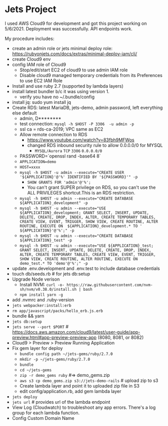 # Jets Project

I used AWS Cloud9 for development and got this project working on 5/6/2021. Deployment was successfully. API endpoints work.

My procedure includes:

  - create an admin role or jets minimal deploy role: https://rubyonjets.com/docs/extras/minimal-deploy-iam/cli/
  - create Cloud9 env
  - config IAM role of Cloud9
    - Stop/edit/start EC2 of cloud9 to use admin IAM role
    - Disable cloud9 managed temporary credentials from its Preferences to use EC2 IAM Role
  - Install and use ruby 2.7 (supported by lambda layers)
  - install latest bundler b/c it was using version 1.
    - verify you have no ~/.bundle/config
  - install jq: sudo yum install jq
  - Create RDS: latest MariaDB, jets-demo, admin password, left everything else default
    - admin, D********
    - test connection: `mysql -h $HOST -P 3306  -u admin -p`
    - ssl ca = rds-ca-2019; VPC same as EC2
    - Allow remote connection to RDS
      - https://www.youtube.com/watch?v=83fbh9MFWos
      - changed RDS inbound security rule to allow 0.0.0.0/0 for MYSQL
        - `MYSQL/Aurora` `TCP` `3306` `0.0.0.0/0`
    - PASSWORD=&#96;openssl rand -base64 8&#96;
    - `APPLICATION=demo`
    - `HOST=xxxx`
    - `mysql -h $HOST -u admin --execute="CREATE USER '${APPLICATION}'@'%' IDENTIFIED BY '${PASSWORD}'" -p`
      - `SHOW GRANTS FOR 'admin'@'%';`
      - You can't grant SUPER privilege on RDS, so you can't use the ALL PRIVILEGES shortcut.This is an RDS restriction.
    - `mysql -h $HOST -u admin --execute="CREATE DATABASE ${APPLICATION}_development" -p`
    - `mysql -h $HOST -u admin --execute="USE ${APPLICATION}_development; GRANT SELECT, INSERT, UPDATE, DELETE, CREATE, DROP, INDEX, ALTER, CREATE TEMPORARY TABLES, CREATE VIEW, EVENT, TRIGGER, SHOW VIEW, CREATE ROUTINE, ALTER ROUTINE, EXECUTE ON  ${APPLICATION}_development.* TO ' ${APPLICATION}'@'%';" -p`
    - `mysql -h $HOST -u admin --execute="CREATE DATABASE ${APPLICATION}_test" -p`
    - `mysql -h $HOST -u admin --execute="USE ${APPLICATION}_test; GRANT SELECT, INSERT, UPDATE, DELETE, CREATE, DROP, INDEX, ALTER, CREATE TEMPORARY TABLES, CREATE VIEW, EVENT, TRIGGER, SHOW VIEW, CREATE ROUTINE, ALTER ROUTINE, EXECUTE ON demo_test.* TO 'demo'@'%';" -p`
  - update .env.development and .env.test to include database credentials
  - touch db/seeds.rb # for jets db:setup
  - Upgrade Node verison
    - Install NVM: `curl -o- https://raw.githubusercontent.com/nvm-sh/nvm/v0.38.0/install.sh | bash`
    - `npm install yarn -g`
  - add .nvmrc and .ruby-version
  - `jets webpacker:install:erb`
  - `rm app/javascript/packs/hello_erb.js.erb`
  - bundle && yarn
  - `jets db:setup`
  - `jets serve --port $PORT` # https://docs.aws.amazon.com/cloud9/latest/user-guide/app-preview.html#app-preview-preview-app (8080, 8081, or 8082)
  - Cloud9 > Preview > Preview Running Application
  - Fix gem layer for deploy
    - `bundle config path ~/jets-gems/ruby/2.7.0`
    - `mkdir -p ~/jets-gems/ruby/2.7.0`
    - `bundle`
    - `cd ~/jets-gems`
    - `zip -r demo_gems ruby`  #=> demo_gems.zip
    - `aws s3 cp demo_gems.zip s3://jets-demo-rails` # upload zip to s3
    - Create lambda layer and point it to uploaded zip file in S3
    - edit config/application.rb, add gem lambda layer
  - `jets deploy`
  - `jets url` # provides url of the lambda endpoint
  - View Log (Cloudwatch) to troubleshoot any app errors. There's a log group for each lambda function.
  - Config Custom Domain Name
